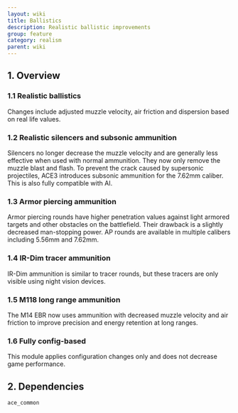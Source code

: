 ```yaml
---
layout: wiki
title: Ballistics
description: Realistic ballistic improvements
group: feature
category: realism
parent: wiki
---
```


## 1. Overview

### 1.1 Realistic ballistics
Changes include adjusted muzzle velocity, air friction and dispersion based on real life values.

### 1.2 Realistic silencers and subsonic ammunition
Silencers no longer decrease the muzzle velocity and are generally less effective when used with normal ammunition. They now only remove the muzzle blast and flash. To prevent the crack caused by supersonic projectiles, ACE3 introduces subsonic ammunition for the 7.62mm caliber. This is also fully compatible with AI.

### 1.3 Armor piercing ammunition
Armor piercing rounds have higher penetration values against light armored targets and other obstacles on the battlefield. Their drawback is a slightly decreased man-stopping power. AP rounds are available in multiple calibers including 5.56mm and 7.62mm.

### 1.4 IR-Dim tracer ammunition
IR-Dim ammunition is similar to tracer rounds, but these tracers are only visible using night vision devices.

### 1.5 M118 long range ammunition
The M14 EBR now uses ammunition with decreased muzzle velocity and air friction to improve precision and energy retention at long ranges.

### 1.6 Fully config-based
This module applies configuration changes only and does not decrease game performance.

## 2. Dependencies

`ace_common`
